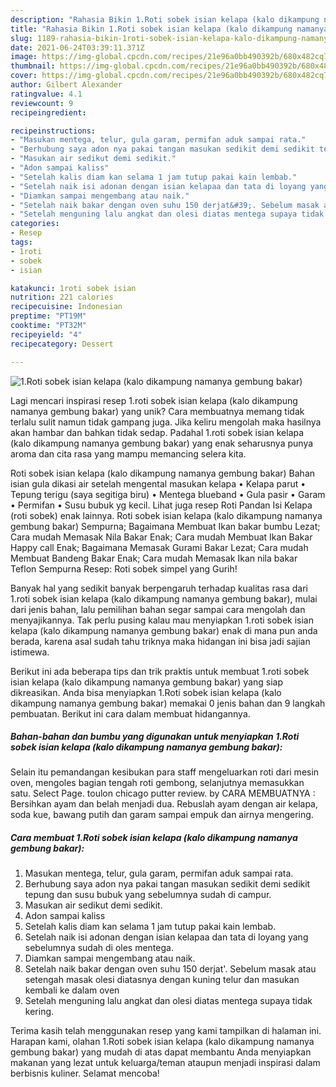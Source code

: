 ```yaml
---
description: "Rahasia Bikin 1.Roti sobek isian kelapa (kalo dikampung namanya gembung bakar), Bikin Ngiler"
title: "Rahasia Bikin 1.Roti sobek isian kelapa (kalo dikampung namanya gembung bakar), Bikin Ngiler"
slug: 1189-rahasia-bikin-1roti-sobek-isian-kelapa-kalo-dikampung-namanya-gembung-bakar-bikin-ngiler
date: 2021-06-24T03:39:11.371Z
image: https://img-global.cpcdn.com/recipes/21e96a0bb490392b/680x482cq70/1roti-sobek-isian-kelapa-kalo-dikampung-namanya-gembung-bakar-foto-resep-utama.jpg
thumbnail: https://img-global.cpcdn.com/recipes/21e96a0bb490392b/680x482cq70/1roti-sobek-isian-kelapa-kalo-dikampung-namanya-gembung-bakar-foto-resep-utama.jpg
cover: https://img-global.cpcdn.com/recipes/21e96a0bb490392b/680x482cq70/1roti-sobek-isian-kelapa-kalo-dikampung-namanya-gembung-bakar-foto-resep-utama.jpg
author: Gilbert Alexander
ratingvalue: 4.1
reviewcount: 9
recipeingredient:

recipeinstructions:
- "Masukan mentega, telur, gula garam, permifan aduk sampai rata."
- "Berhubung saya adon nya pakai tangan masukan sedikit demi sedikit tepung dan susu bubuk yang sebelumnya sudah di campur."
- "Masukan air sedikut demi sedikit."
- "Adon sampai kaliss"
- "Setelah kalis diam kan selama 1 jam tutup pakai kain lembab."
- "Setelah naik isi adonan dengan isian kelapaa dan tata di loyang yang sebelumnya sudah di oles mentega."
- "Diamkan sampai mengembang atau naik."
- "Setelah naik bakar dengan oven suhu 150 derjat&#39;. Sebelum masak atau setengah masak olesi diatasnya dengan kuning telur dan masukan kembali ke dalam oven"
- "Setelah menguning lalu angkat dan olesi diatas mentega supaya tidak kering."
categories:
- Resep
tags:
- 1roti
- sobek
- isian

katakunci: 1roti sobek isian 
nutrition: 221 calories
recipecuisine: Indonesian
preptime: "PT19M"
cooktime: "PT32M"
recipeyield: "4"
recipecategory: Dessert

---
```



![1.Roti sobek isian kelapa (kalo dikampung namanya gembung bakar)](https://img-global.cpcdn.com/recipes/21e96a0bb490392b/680x482cq70/1roti-sobek-isian-kelapa-kalo-dikampung-namanya-gembung-bakar-foto-resep-utama.jpg)

Lagi mencari inspirasi resep 1.roti sobek isian kelapa (kalo dikampung namanya gembung bakar) yang unik? Cara membuatnya memang tidak terlalu sulit namun tidak gampang juga. Jika keliru mengolah maka hasilnya akan hambar dan bahkan tidak sedap. Padahal 1.roti sobek isian kelapa (kalo dikampung namanya gembung bakar) yang enak seharusnya punya aroma dan cita rasa yang mampu memancing selera kita.

Roti sobek isian kelapa (kalo dikampung namanya gembung bakar) Bahan isian gula dikasi air setelah mengental masukan kelapa • Kelapa parut • Tepung terigu (saya segitiga biru) • Mentega blueband • Gula pasir • Garam • Permifan • Susu bubuk yg kecil. Lihat juga resep Roti Pandan Isi Kelapa (roti sobek) enak lainnya. Roti sobek isian kelapa (kalo dikampung namanya gembung bakar) Sempurna; Bagaimana Membuat Ikan bakar bumbu Lezat; Cara mudah Memasak Nila Bakar Enak; Cara mudah Membuat Ikan Bakar Happy call Enak; Bagaimana Memasak Gurami Bakar Lezat; Cara mudah Membuat Bandeng Bakar Enak; Cara mudah Memasak Ikan nila bakar Teflon Sempurna Resep: Roti sobek simpel yang Gurih!

Banyak hal yang sedikit banyak berpengaruh terhadap kualitas rasa dari 1.roti sobek isian kelapa (kalo dikampung namanya gembung bakar), mulai dari jenis bahan, lalu pemilihan bahan segar sampai cara mengolah dan menyajikannya. Tak perlu pusing kalau mau menyiapkan 1.roti sobek isian kelapa (kalo dikampung namanya gembung bakar) enak di mana pun anda berada, karena asal sudah tahu triknya maka hidangan ini bisa jadi sajian istimewa.


Berikut ini ada beberapa tips dan trik praktis untuk membuat 1.roti sobek isian kelapa (kalo dikampung namanya gembung bakar) yang siap dikreasikan. Anda bisa menyiapkan 1.Roti sobek isian kelapa (kalo dikampung namanya gembung bakar) memakai 0 jenis bahan dan 9 langkah pembuatan. Berikut ini cara dalam membuat hidangannya.

<!--inarticleads1-->

##### Bahan-bahan dan bumbu yang digunakan untuk menyiapkan 1.Roti sobek isian kelapa (kalo dikampung namanya gembung bakar):



Selain itu pemandangan kesibukan para staff mengeluarkan roti dari mesin oven, mengoles bagian tengah roti gembong, selanjutnya memasukkan satu. Select Page. toulon chicago putter review. by CARA MEMBUATNYA : Bersihkan ayam dan belah menjadi dua. Rebuslah ayam dengan air kelapa, soda kue, bawang putih dan garam sampai empuk dan airnya mengering. 

<!--inarticleads2-->

##### Cara membuat 1.Roti sobek isian kelapa (kalo dikampung namanya gembung bakar):

1. Masukan mentega, telur, gula garam, permifan aduk sampai rata.
1. Berhubung saya adon nya pakai tangan masukan sedikit demi sedikit tepung dan susu bubuk yang sebelumnya sudah di campur.
1. Masukan air sedikut demi sedikit.
1. Adon sampai kaliss
1. Setelah kalis diam kan selama 1 jam tutup pakai kain lembab.
1. Setelah naik isi adonan dengan isian kelapaa dan tata di loyang yang sebelumnya sudah di oles mentega.
1. Diamkan sampai mengembang atau naik.
1. Setelah naik bakar dengan oven suhu 150 derjat&#39;. Sebelum masak atau setengah masak olesi diatasnya dengan kuning telur dan masukan kembali ke dalam oven
1. Setelah menguning lalu angkat dan olesi diatas mentega supaya tidak kering.




Terima kasih telah menggunakan resep yang kami tampilkan di halaman ini. Harapan kami, olahan 1.Roti sobek isian kelapa (kalo dikampung namanya gembung bakar) yang mudah di atas dapat membantu Anda menyiapkan makanan yang lezat untuk keluarga/teman ataupun menjadi inspirasi dalam berbisnis kuliner. Selamat mencoba!
